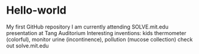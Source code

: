 # Hello-world
My first GitHub repository
I am currently attending  SOLVE.mit.edu presentation at Tang Auditorium
Interesting inventions: kids thermometer (colorful), monitor urine (incontinence), pollution (mucose collection)
check out solve.mit.edu
